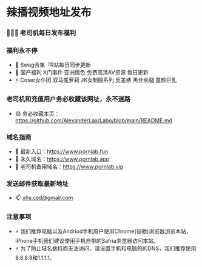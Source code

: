 # 辣播视频地址发布
### 👋👋👋 老司机每日发车福利

### 福利永不停
- 👯 Swag合集『R站每日同步更新
- 🔭 国产福利 X门事件 亚洲情色 免费高清AV资源 每日更新
- ⚡ Coser女仆团 双马尾萝莉 JK女制服系列 反差婊 黑丝长腿 童颜巨乳

### 老司机和充值用户务必收藏该网址，永不迷路
- 😄 务必收藏本页：https://github.com/AlexanderLax/Labo/blob/main/README.md

### 域名指南
- 🌱 最新入口：https://www.pornlab.fun
- 🌱 永久域名：https://www.pornlab.app
- 🌱 老司机备用域名：https://www.pornlab.vip
 
### 发送邮件获取最新地址
- 📫 xhs.csd@gmail.com

### 注意事项 
- ⚡ 我们推荐电脑以及Andriod手机用户使用Chrome(谷歌)浏览器浏览本站，iPhone手机我们建议使用手机自带的Safria浏览器访问本站。 
- ⚡ 为了防止域名劫持而无法访问，请设置手机和电脑的的DNS，我们推荐使用8.8.8.8和1.1.1.1。 
